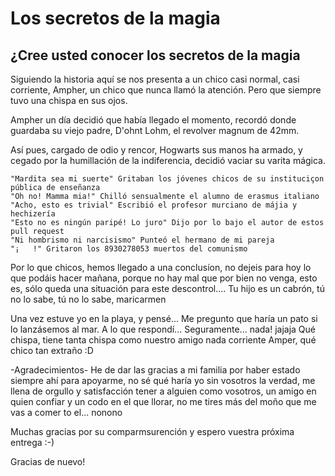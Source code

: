 # Los secretos de la magia

## ¿Cree usted conocer los secretos de la magia

Siguiendo la historia aquí se nos presenta a un chico casi normal, casi corriente, Ampher, un chico que nunca llamó la atención. Pero que siempre tuvo una chispa en sus ojos.

Ampher un día decidió que había llegado el momento, recordó donde guardaba su viejo padre, D'ohnt Lohm, el revolver magnum de 42mm.

Así pues, cargado de odio y rencor, Hogwarts sus manos ha armado, y cegado por la humillación de la indiferencia, decidió vaciar su varita mágica.

```
"Mardita sea mi suerte" Gritaban los jóvenes chicos de su instituciçon pública de enseñanza
"Oh no! Mamma mia!" Chilló sensualmente el alumno de erasmus italiano
"Acho, esto es trivial" Escribió el profesor murciano de májia y hechizería
"Esto no es ningún paripé! Lo juro" Dijo por lo bajo el autor de estos pull request
"Ni hombrismo ni narcisismo" Punteó el hermano de mi pareja
"¡   !" Gritaron los 8930278053 muertos del comunismo
```

Por lo que chicos, hemos llegado a una conclusíon, no dejeis para hoy lo que podáis hacer mañana, porque no hay mal que por bien no venga, esto es, sólo queda una situación para este descontrol....
Tu hijo es un cabrón, tú no lo sabe, tú no lo sabe, maricarmen

Una vez estuve yo en la playa, y pensé... Me pregunto que haría un pato si lo lanzásemos al mar. A lo que respondí... Seguramente... nada! jajaja
Qué chispa, tiene tanta chispa como nuestro amigo nada corriente Amper, qué chico tan extraño :D

-Agradecimientos-
He de dar las gracias a mi familia por haber estado siempre ahí para apoyarme, no sé qué haría yo sin vosotros la verdad, me llena de orgullo y satisfacción tener a alguien como vosotros, un amigo en quien confiar y un codo en el que llorar, no me tires más del moño que me vas a comer to el... nonono

Muchas gracias por su comparmsurención y espero vuestra próxima entrega :-)

Gracias de nuevo!
